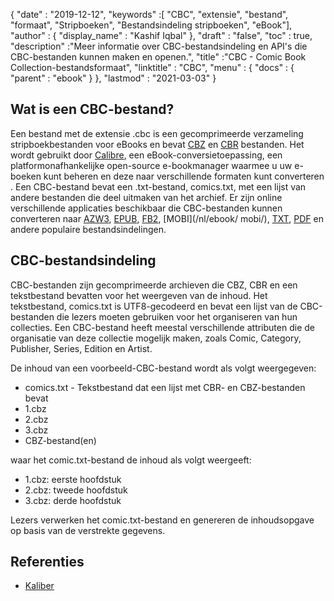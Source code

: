 {
  "date" : "2019-12-12",
  "keywords" :[ "CBC", "extensie", "bestand", "formaat", "Stripboeken", "Bestandsindeling stripboeken", "eBook"],
  "author" : {
    "display_name" : "Kashif Iqbal"
},
  "draft" : "false",
  "toc" : true,
  "description" :"Meer informatie over CBC-bestandsindeling en API's die CBC-bestanden kunnen maken en openen.",
  "title" :"CBC - Comic Book Collection-bestandsformaat",
  "linktitle" : "CBC",
  "menu" : {
    "docs" : {
      "parent" : "ebook"
}
},
  "lastmod" : "2021-03-03"
}

## Wat is een CBC-bestand?

Een bestand met de extensie .cbc is een gecomprimeerde verzameling stripboekbestanden voor eBooks en bevat [CBZ](/nl/ebook/cbz/) en [CBR](/nl/ebook/cbr/) bestanden. Het wordt gebruikt door [Calibre](https://calibre-ebook.com/), een eBook-conversietoepassing, een platformonafhankelijke open-source e-bookmanager waarmee u uw e-boeken kunt beheren en deze naar verschillende formaten kunt converteren . Een CBC-bestand bevat een .txt-bestand, comics.txt, met een lijst van andere bestanden die deel uitmaken van het archief. Er zijn online verschillende applicaties beschikbaar die CBC-bestanden kunnen converteren naar [AZW3](/nl/ebook/azw3/), [EPUB](/nl/ebook/epub/), [FB2](/nl/ebook/fb2/), [MOBI](/nl/ebook/ mobi/), [TXT](/nl/word-processing/txt/), [PDF](/nl/pdf/) en andere populaire bestandsindelingen.

## CBC-bestandsindeling

CBC-bestanden zijn gecomprimeerde archieven die CBZ, CBR en een tekstbestand bevatten voor het weergeven van de inhoud. Het tekstbestand, comics.txt is UTF8-gecodeerd en bevat een lijst van de CBC-bestanden die lezers moeten gebruiken voor het organiseren van hun collecties. Een CBC-bestand heeft meestal verschillende attributen die de organisatie van deze collectie mogelijk maken, zoals Comic, Category, Publisher, Series, Edition en Artist.

De inhoud van een voorbeeld-CBC-bestand wordt als volgt weergegeven:

* comics.txt - Tekstbestand dat een lijst met CBR- en CBZ-bestanden bevat
* 1.cbz
* 2.cbz
* 3.cbz
* CBZ-bestand(en)

waar het comic.txt-bestand de inhoud als volgt weergeeft:

* 1.cbz: eerste hoofdstuk
* 2.cbz: tweede hoofdstuk
* 3.cbz: derde hoofdstuk

Lezers verwerken het comic.txt-bestand en genereren de inhoudsopgave op basis van de verstrekte gegevens.

## Referenties

* [Kaliber](https://calibre-ebook.com/)

